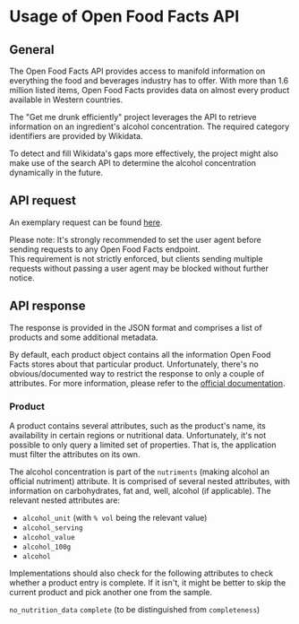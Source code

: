 # Usage of Open Food Facts API

## General

The Open Food Facts API provides access to manifold information on everything the food and beverages industry has to offer.
With more than 1.6 million listed items, Open Food Facts provides data on almost every product available in Western countries.

The "Get me drunk efficiently" project leverages the API to retrieve information on an ingredient's alcohol concentration.
The required category identifiers are provided by Wikidata.

To detect and fill Wikidata's gaps more effectively, the project might also make use of the search API to determine the alcohol concentration dynamically in the future.

## API request

An exemplary request can be found [here](./query-category.http).

Please note: It's strongly recommended to set the user agent before sending requests to any Open Food Facts endpoint.  
This requirement is not strictly enforced, but clients sending multiple requests without passing a user agent may be blocked without further notice.

## API response

The response is provided in the JSON format and comprises a list of products and some additional metadata.

By default, each product object contains all the information Open Food Facts stores about that particular product.
Unfortunately, there's no obvious/documented way to restrict the response to only a couple of attributes.
For more information, please refer to the [official documentation](https://wiki.openfoodfacts.org/API/Read).

### Product

A product contains several attributes, such as the product's name, its availability in certain regions or nutritional data.
Unfortunately, it's not possible to only query a limited set of properties.
That is, the application must filter the attributes on its own.

The alcohol concentration is part of the `nutriments` (making alcohol an official nutriment) attribute.
It is comprised of several nested attributes, with information on carbohydrates, fat and, well, alcohol (if applicable).
The relevant nested attributes are:

- `alcohol_unit` (with `% vol` being the relevant value)
- `alcohol_serving`
- `alcohol_value`
- `alcohol_100g`
- `alcohol`

Implementations should also check for the following attributes to check whether a product entry is complete.
If it isn't, it might be better to skip the current product and pick another one from the sample.

`no_nutrition_data`
`complete` (to be distinguished from `completeness`)
